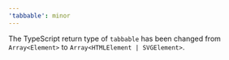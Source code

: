 ```yaml
---
'tabbable': minor
---
```


The TypeScript return type of `tabbable` has been changed from `Array<Element>` to `Array<HTMLElement | SVGElement>`.
